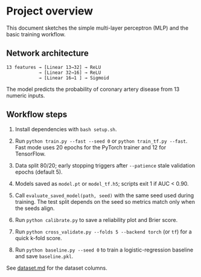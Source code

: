 # Project overview

This document sketches the simple multi-layer perceptron (MLP) and the basic
training workflow.

## Network architecture

```text
13 features → [Linear 13→32] → ReLU
            → [Linear 32→16] → ReLU
            → [Linear 16→1 ] → Sigmoid
```

The model predicts the probability of coronary artery disease from 13 numeric
inputs.

## Workflow steps

1. Install dependencies with `bash setup.sh`.

2. Run `python train.py --fast --seed 0` or `python train_tf.py --fast`.
   Fast mode uses 20 epochs for the PyTorch trainer and 12 for TensorFlow.

3. Data split 80/20; early stopping triggers after `--patience` stale
   validation epochs (default 5).

4. Models saved as `model.pt` or `model_tf.h5`; scripts exit 1 if AUC < 0.90.

5. Call `evaluate_saved_model(path, seed)` with the same seed used during
   training. The test split depends on the seed so metrics match only when the
   seeds align.

6. Run `python calibrate.py` to save a reliability plot and Brier score.

7. Run `python cross_validate.py --folds 5 --backend torch` (or `tf`) for a
   quick k-fold score.

8. Run `python baseline.py --seed 0` to train a logistic-regression
   baseline and save `baseline.pkl`.

See [dataset.md](dataset.md) for the dataset columns.

